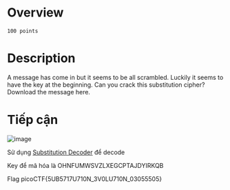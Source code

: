 # Overview #
`100 points `

# Description #
A message has come in but it seems to be all scrambled. Luckily it seems to have the key at the beginning. Can you crack this substitution cipher?
Download the message here.

# Tiếp cận
![image](https://github.com/hgiang20/PicoCTF_Writeup/assets/130575510/58da7110-a136-48de-a33a-4679bbb99567)

Sử dụng [ Substitution Decoder](https://www.dcode.fr/monoalphabetic-substitution) để decode

Key để mã hóa là OHNFUMWSVZLXEGCPTAJDYIRKQB 

Flag picoCTF{5UB5717U710N_3V0LU710N_03055505}
